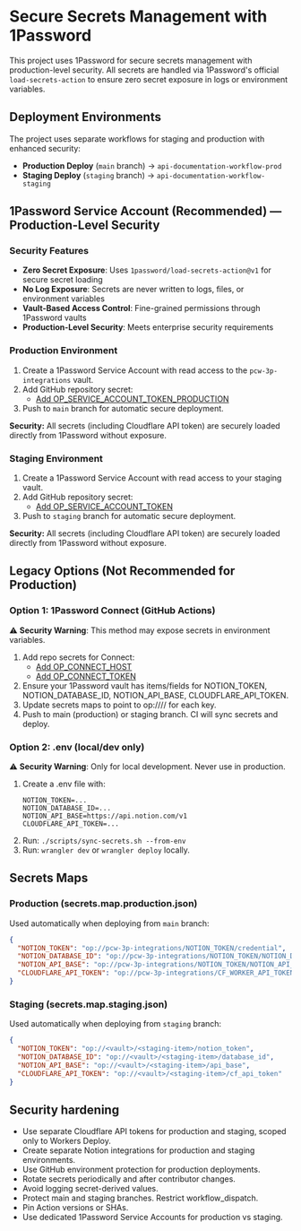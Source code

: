 # Secure Secrets Management with 1Password

This project uses 1Password for secure secrets management with production-level security. All secrets are handled via 1Password's official `load-secrets-action` to ensure zero secret exposure in logs or environment variables.

## Deployment Environments

The project uses separate workflows for staging and production with enhanced security:

- **Production Deploy** (`main` branch) → `api-documentation-workflow-prod`
- **Staging Deploy** (`staging` branch) → `api-documentation-workflow-staging`

## 1Password Service Account (Recommended) — Production-Level Security

### Security Features
- **Zero Secret Exposure**: Uses `1password/load-secrets-action@v1` for secure secret loading
- **No Log Exposure**: Secrets are never written to logs, files, or environment variables
- **Vault-Based Access Control**: Fine-grained permissions through 1Password vaults
- **Production-Level Security**: Meets enterprise security requirements

### Production Environment
1. Create a 1Password Service Account with read access to the `pcw-3p-integrations` vault.
2. Add GitHub repository secret:
   - [Add OP_SERVICE_ACCOUNT_TOKEN_PRODUCTION](../../settings/secrets/actions/new)
3. Push to `main` branch for automatic secure deployment.

**Security:** All secrets (including Cloudflare API token) are securely loaded directly from 1Password without exposure.

### Staging Environment
1. Create a 1Password Service Account with read access to your staging vault.
2. Add GitHub repository secret:
   - [Add OP_SERVICE_ACCOUNT_TOKEN](../../settings/secrets/actions/new)
3. Push to `staging` branch for automatic secure deployment.

**Security:** All secrets (including Cloudflare API token) are securely loaded directly from 1Password without exposure.

## Legacy Options (Not Recommended for Production)

### Option 1: 1Password Connect (GitHub Actions)
⚠️ **Security Warning**: This method may expose secrets in environment variables.
1. Add repo secrets for Connect:
   - [Add OP_CONNECT_HOST](../../settings/secrets/actions/new)
   - [Add OP_CONNECT_TOKEN](../../settings/secrets/actions/new)
2. Ensure your 1Password vault has items/fields for NOTION_TOKEN, NOTION_DATABASE_ID, NOTION_API_BASE, CLOUDFLARE_API_TOKEN.
3. Update secrets maps to point to op://<vault>/<item>/<field> for each key.
4. Push to main (production) or staging branch. CI will sync secrets and deploy.

### Option 2: .env (local/dev only)
⚠️ **Security Warning**: Only for local development. Never use in production.
1. Create a .env file with:
   ```
   NOTION_TOKEN=...
   NOTION_DATABASE_ID=...
   NOTION_API_BASE=https://api.notion.com/v1
   CLOUDFLARE_API_TOKEN=...
   ```
2. Run: `./scripts/sync-secrets.sh --from-env`
3. Run: `wrangler dev` or `wrangler deploy` locally.

## Secrets Maps

### Production (secrets.map.production.json)
Used automatically when deploying from `main` branch:
```json
{
  "NOTION_TOKEN": "op://pcw-3p-integrations/NOTION_TOKEN/credential",
  "NOTION_DATABASE_ID": "op://pcw-3p-integrations/NOTION_TOKEN/NOTION_DB_ID",
  "NOTION_API_BASE": "op://pcw-3p-integrations/NOTION_TOKEN/NOTION_API_BASE_URL",
  "CLOUDFLARE_API_TOKEN": "op://pcw-3p-integrations/CF_WORKER_API_TOKEN_NOTION/credential"
}
```

### Staging (secrets.map.staging.json)
Used automatically when deploying from `staging` branch:
```json
{
  "NOTION_TOKEN": "op://<vault>/<staging-item>/notion_token",
  "NOTION_DATABASE_ID": "op://<vault>/<staging-item>/database_id",
  "NOTION_API_BASE": "op://<vault>/<staging-item>/api_base",
  "CLOUDFLARE_API_TOKEN": "op://<vault>/<staging-item>/cf_api_token"
}
```

## Security hardening
- Use separate Cloudflare API tokens for production and staging, scoped only to Workers Deploy.
- Create separate Notion integrations for production and staging environments.
- Use GitHub environment protection for production deployments.
- Rotate secrets periodically and after contributor changes.
- Avoid logging secret-derived values.
- Protect main and staging branches. Restrict workflow_dispatch.
- Pin Action versions or SHAs.
- Use dedicated 1Password Service Accounts for production vs staging.
